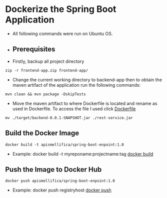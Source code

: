 # Dockerize the Spring Boot Application

* All following commands were run on Ubuntu OS.
* ## Prerequisites
* Firstly, backup all project directory
```
zip -r frontend-app.zip frontend-app/
```
* Change the current working directory to backend-app then to obtain the maven artifact of the application run the following commands:
```
mvn clean && mvn package -DskipTests
```
* Move the maven artifact to where Dockerfile is located and rename as used in Dockerfile. To access the file I used click [Dockerfile](https://github.com/bilgekaan06/Google-K8S-Engine-Server-Status-Backend-Module/blob/main/Dockerfile)
```
mv ./target/backend-0.0.1-SNAPSHOT.jar ./rest-service.jar
```
## Build the Docker Image
```
docker build -t apismellifica/spring-boot-enpoint:1.0
```
* Example: docker build -t myreponame:projectname:tag [docker build](https://docs.docker.com/engine/reference/commandline/build/)
## Push the Image to Docker Hub
```
docker push apismellifica/spring-boot-enpoint:1.0
```
* Example: docker push registryhost [docker push](https://docs.docker.com/engine/reference/commandline/push/)
